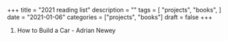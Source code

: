 +++
title = "2021 reading list"
description = ""
tags = [
    "projects",
    "books",
]
date = "2021-01-06"
categories = ["projects",
              "books"]
draft = false
+++

1. How to Build a Car - Adrian Newey
